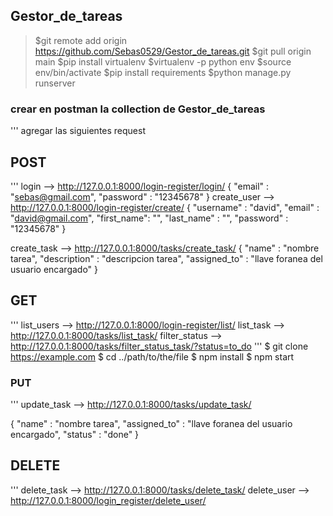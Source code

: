 ## Gestor_de_tareas

>$git remote add origin https://github.com/Sebas0529/Gestor_de_tareas.git
>$git pull origin main 
>$pip install virtualenv 
>$virtualenv -p python env 
>$source env/bin/activate
>$pip install requirements
>$python manage.py runserver 

### crear en postman la collection de Gestor_de_tareas
'''
agregar las siguientes request

## POST
'''
login --> http://127.0.0.1:8000/login-register/login/
{
    "email" : "sebas@gmail.com",
    "password" : "12345678"
}
create_user --> http://127.0.0.1:8000/login-register/create/
{
    "username" : "david",
    "email" : "david@gmail.com",
    "first_name": "",
    "last_name" : "",
    "password" : "12345678"
}

create_task --> http://127.0.0.1:8000/tasks/create_task/
{
    "name" : "nombre tarea",
    "description" : "descripcion tarea",
    "assigned_to" : "llave foranea del usuario encargado"
}
## GET
'''
list_users --> http://127.0.0.1:8000/login-register/list/
list_task --> http://127.0.0.1:8000/tasks/list_task/
filter_status --> http://127.0.0.1:8000/tasks/filter_status_task/?status=to_do
'''
$ git clone https://example.com
$ cd ../path/to/the/file
$ npm install
$ npm start
### PUT
'''
update_task --> http://127.0.0.1:8000/tasks/update_task/

{
    "name" : "nombre tarea",
    "assigned_to" : "llave foranea del usuario encargado",
    "status" : "done"
}
## DELETE
'''
delete_task --> http://127.0.0.1:8000/tasks/delete_task/
delete_user --> http://127.0.0.1:8000/login_register/delete_user/

